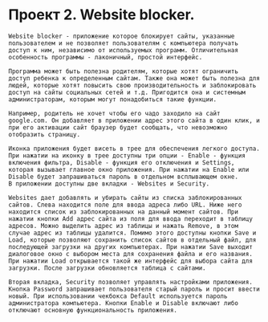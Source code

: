 Проект 2. Website blocker.
=============

	Website blocker - приложение которое блокирует сайты, указанные пользователем и не позволяет пользователям с компьютера получать доступ к ним, независимо от используемых программ. Отличительная особенность программы - лаконичный, простой интерфейс.

	Программа может быть полезна родителям, которые хотят ограничить доступ ребенка к определенным сайтам. Также она может быть полезна для людей, которые хотят повысить свою производительность и заблокировать доступ на сайты социальных сетей и т.д. Пригодится она и системным администраторам, которым могут понадобиться такие функции. 

	Например, родитель не хочет чтобы его чадо заходило на сайт google.com. Он добавляет в приложении адрес этого сайта в один клик, и при его активации сайт браузер будет сообщать, что невозможно отобразить страницу.

	Иконка приложения будет висеть в трее для обеспечения легкого доступа. При нажатии на иконку в трее доступны три опции - Enable - функция включения фильтра, Disable - функция его отключения и Settings, которая вызывает главное окно приложения. При нажатии на Enable или Disable будет запрашиваться пароль в отдельном всплывающем окне.
	В приложении доступны две вкладки - Websites и Security.

	Websites дает добавлять и убирать сайты из списка заблокированных сайтов. Слева находится поле для ввода адреса либо URL. Ниже него находится список из заблокированных на данный момент сайтов. При нажатии кнопки Add адрес сайта из поля для ввода переходит в таблицу адресов. Можно выделить адрес из таблицы и нажать Remove, в этом случае адрес из таблицы удалится. Помимо этого доступны кнопки Save и Load, которые позволяют сохранить список сайтов в отдельный файл, для последующей загрузки на других компьютерах. При нажатии Save выходит диалоговое окно с выбором места для сохранения файла и его названия. При нажатии Load открывается такой же интерфейс для выбора сайта для загрузки. После загрузки обновляется таблица с сайтами.
	
	Вторая вкладка, Security позволяет управлять настройками приложения. Кнопка Password запрашивает пользователя старый пароль и просит ввести новый. При использовании чекбокса Default используется пароль администратора компьютера. Кнопки Enable и Disable включают либо отключают основную функциональность приложения.
